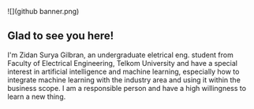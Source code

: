 ![](github banner.png)
## Glad to see you here! 
I'm Zidan Surya Gilbran, an undergraduate eletrical eng. student from Faculty of Electrical Engineering, Telkom University and have a special interest in artificial intelligence and machine learning, especially how to integrate machine learning with the industry area and using it within the business scope. I am a responsible person and have a high willingness to learn a new thing.


<a href="https://www.linkedin.com/in/zidansurya/" title="linkedin">
  <width="100px" height="40px" src="https://github.com/get-icon/geticon/raw/master/icons/linkedin.svg" alt="Linkedin" ></a>
